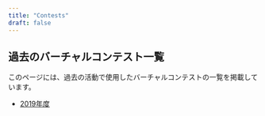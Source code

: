 ```yaml
---
title: "Contests"
draft: false
---
```


## 過去のバーチャルコンテスト一覧

このページには、過去の活動で使用したバーチャルコンテストの一覧を掲載しています。

- [2019年度](./2019/)
